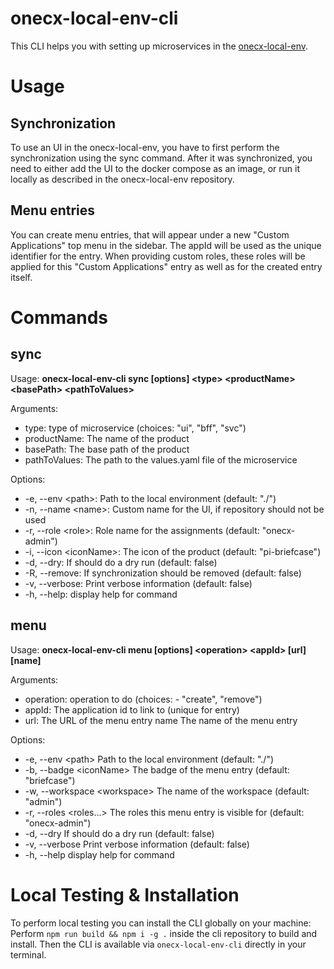 # onecx-local-env-cli
This CLI helps you with setting up microservices in the  [onecx-local-env](http://github.com/onecx/onecx-local-env/).

# Usage

## Synchronization
To use an UI in the onecx-local-env, you have to first perform the synchronization using the sync command.
After it was synchronized, you need to either add the UI to the docker compose as an image, or run it locally as described in the onecx-local-env repository.


## Menu entries
You can create menu entries, that will appear under a new "Custom Applications" top menu in the sidebar.
The appId will be used as the unique identifier for the entry.
When providing custom roles, these roles will be applied for this "Custom Applications" entry as well as for the created entry itself.

# Commands

## sync
Usage: **onecx-local-env-cli sync [options] <type\> <productName\> <basePath\> <pathToValues\>**

Arguments:
-  type:                   type of microservice (choices: "ui", "bff", "svc")
-  productName:            The name of the product
-  basePath:               The base path of the product
-  pathToValues:           The path to the values.yaml file of the microservice

Options:
-  -e, --env <path\>:       Path to the local environment (default: "./")
-  -n, --name <name\>:      Custom name for the UI, if repository should not be used
-  -r, --role <role\>:      Role name for the assignments (default: "onecx-admin")
-  -i, --icon <iconName\>:  The icon of the product (default: "pi-briefcase")
-  -d, --dry:              If should do a dry run (default: false)
-  -R, --remove:           If synchronization should be removed (default: false)
-  -v, --verbose:          Print verbose information (default: false)
-  -h, --help:             display help for command

## menu
Usage: **onecx-local-env-cli menu [options] <operation\> <appId\> [url] [name]**

Arguments:
- operation:               operation to do (choices: - "create", "remove")
- appId:                   The application id to link to (unique for entry)
- url:                     The URL of the menu entry
  name                    The name of the menu entry

Options:
-  -e, --env <path\>        Path to the local environment (default: "./")
-  -b, --badge <iconName\>  The badge of the menu entry (default: "briefcase")
-  -w, --workspace <workspace\>  The name of the workspace (default: "admin")
-  -r, --roles <roles...>       The roles this menu entry is visible for (default: "onecx-admin")
-  -d, --dry               If should do a dry run (default: false)
-  -v, --verbose           Print verbose information (default: false)
-  -h, --help              display help for command


# Local Testing & Installation
To perform local testing you can install the CLI globally on your machine:
Perform `npm run build && npm i -g .` inside the cli repository to build and install.
Then the CLI is available via `onecx-local-env-cli` directly in your terminal.